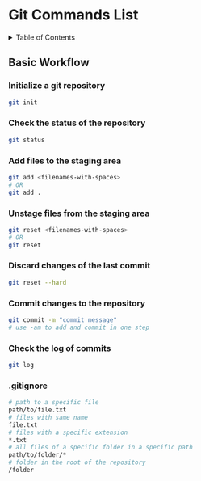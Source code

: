 # Git Commands List

 <details>
    <summary>Table of Contents
</summary>
		<p>

- [Basic Workflow](#basic-workflow)
	- [Initialize a git repository](#initialize-a-git-repository)
	- [Check the status of the repository](#check-the-status-of-the-repository)
	- [Add files to the staging area](#add-files-to-the-staging-area)
	- [Unstage files from the staging area](#unstage-files-from-the-staging-area)
	- [Discard changes of the last commit](#discard-changes-of-the-last-commit)
	- [Commit changes to the repository](#commit-changes-to-the-repository)
	- [Check the log of commits](#check-the-log-of-commits)
	- [.gitignore](#gitignore)

		</p>
		</details>

## Basic Workflow

### Initialize a git repository

```bash
git init
```

### Check the status of the repository

```bash
git status
```

### Add files to the staging area

```bash
git add <filenames-with-spaces>
# OR
git add .
```

### Unstage files from the staging area

```bash
git reset <filenames-with-spaces>
# OR
git reset 
```

### Discard changes of the last commit

```bash
git reset --hard
```

### Commit changes to the repository

```bash
git commit -m "commit message"
# use -am to add and commit in one step
```

### Check the log of commits

```bash
git log
```

### .gitignore

```bash
# path to a specific file
path/to/file.txt
# files with same name
file.txt
# files with a specific extension
*.txt
# all files of a specific folder in a specific path
path/to/folder/*
# folder in the root of the repository
/folder
```